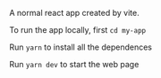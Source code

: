 A normal react app created by vite.

To run the app locally, first ```cd my-app```

Run ```yarn``` to install all the dependences

Run ```yarn dev``` to start the web page
